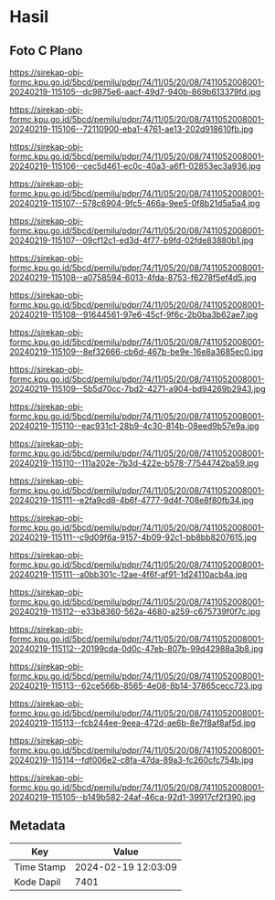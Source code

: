 # Hasil

## Foto C Plano

https://sirekap-obj-formc.kpu.go.id/5bcd/pemilu/pdpr/74/11/05/20/08/7411052008001-20240219-115105--dc9875e6-aacf-49d7-940b-869b613379fd.jpg

https://sirekap-obj-formc.kpu.go.id/5bcd/pemilu/pdpr/74/11/05/20/08/7411052008001-20240219-115106--72110900-eba1-4761-ae13-202d918610fb.jpg

https://sirekap-obj-formc.kpu.go.id/5bcd/pemilu/pdpr/74/11/05/20/08/7411052008001-20240219-115106--cec5d461-ec0c-40a3-a6f1-02853ec3a936.jpg

https://sirekap-obj-formc.kpu.go.id/5bcd/pemilu/pdpr/74/11/05/20/08/7411052008001-20240219-115107--578c6904-9fc5-466a-9ee5-0f8b21d5a5a4.jpg

https://sirekap-obj-formc.kpu.go.id/5bcd/pemilu/pdpr/74/11/05/20/08/7411052008001-20240219-115107--09cf12c1-ed3d-4f77-b9fd-02fde83880b1.jpg

https://sirekap-obj-formc.kpu.go.id/5bcd/pemilu/pdpr/74/11/05/20/08/7411052008001-20240219-115108--a0758594-6013-4fda-8753-f6278f5ef4d5.jpg

https://sirekap-obj-formc.kpu.go.id/5bcd/pemilu/pdpr/74/11/05/20/08/7411052008001-20240219-115108--91644561-97e6-45cf-9f6c-2b0ba3b62ae7.jpg

https://sirekap-obj-formc.kpu.go.id/5bcd/pemilu/pdpr/74/11/05/20/08/7411052008001-20240219-115109--8ef32666-cb6d-467b-be9e-16e8a3685ec0.jpg

https://sirekap-obj-formc.kpu.go.id/5bcd/pemilu/pdpr/74/11/05/20/08/7411052008001-20240219-115109--5b5d70cc-7bd2-4271-a904-bd94269b2943.jpg

https://sirekap-obj-formc.kpu.go.id/5bcd/pemilu/pdpr/74/11/05/20/08/7411052008001-20240219-115110--eac931c1-28b9-4c30-814b-08eed9b57e9a.jpg

https://sirekap-obj-formc.kpu.go.id/5bcd/pemilu/pdpr/74/11/05/20/08/7411052008001-20240219-115110--111a202e-7b3d-422e-b578-77544742ba59.jpg

https://sirekap-obj-formc.kpu.go.id/5bcd/pemilu/pdpr/74/11/05/20/08/7411052008001-20240219-115111--e2fa9cd8-4b6f-4777-9d4f-708e8f80fb34.jpg

https://sirekap-obj-formc.kpu.go.id/5bcd/pemilu/pdpr/74/11/05/20/08/7411052008001-20240219-115111--c9d09f6a-9157-4b09-92c1-bb8bb8207615.jpg

https://sirekap-obj-formc.kpu.go.id/5bcd/pemilu/pdpr/74/11/05/20/08/7411052008001-20240219-115111--a0bb301c-12ae-4f6f-af91-1d24110acb4a.jpg

https://sirekap-obj-formc.kpu.go.id/5bcd/pemilu/pdpr/74/11/05/20/08/7411052008001-20240219-115112--e33b8360-562a-4680-a259-c675739f0f7c.jpg

https://sirekap-obj-formc.kpu.go.id/5bcd/pemilu/pdpr/74/11/05/20/08/7411052008001-20240219-115112--20199cda-0d0c-47eb-807b-99d42988a3b8.jpg

https://sirekap-obj-formc.kpu.go.id/5bcd/pemilu/pdpr/74/11/05/20/08/7411052008001-20240219-115113--62ce566b-8565-4e08-8b14-37865cecc723.jpg

https://sirekap-obj-formc.kpu.go.id/5bcd/pemilu/pdpr/74/11/05/20/08/7411052008001-20240219-115113--fcb244ee-9eea-472d-ae6b-8e7f8af8af5d.jpg

https://sirekap-obj-formc.kpu.go.id/5bcd/pemilu/pdpr/74/11/05/20/08/7411052008001-20240219-115114--fdf006e2-c8fa-47da-89a3-fc260cfc754b.jpg

https://sirekap-obj-formc.kpu.go.id/5bcd/pemilu/pdpr/74/11/05/20/08/7411052008001-20240219-115105--b149b582-24af-46ca-92d1-39917cf2f390.jpg


## Metadata

| Key        | Value               |
| ---------- | ------------------- |
| Time Stamp | 2024-02-19 12:03:09 |
| Kode Dapil | 7401                |



